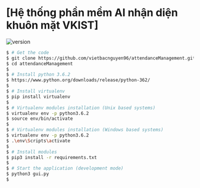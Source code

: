 # [Hệ thống phần mềm AI nhận diện khuôn mặt VKIST] 

 ![version](https://img.shields.io/badge/version-1.0.0-blue.svg) 

```bash
$ # Get the code
$ git clone https://github.com/vietbacnguyen96/attendanceManagement.git
$ cd attendanceManagement
$
$ # Install python 3.6.2
$ https://www.python.org/downloads/release/python-362/
$
$ # Install virtualenv 
$ pip install virtualenv
$
$ # Virtualenv modules installation (Unix based systems)
$ virtualenv env -p python3.6.2
$ source env/bin/activate
$
$ # Virtualenv modules installation (Windows based systems)
$ virtualenv env -p python3.6.2
$ .\env\Scripts\activate
$
$ # Install modules
$ pip3 install -r requirements.txt
$
$ # Start the application (development mode)
$ python3 gui.py
$
```